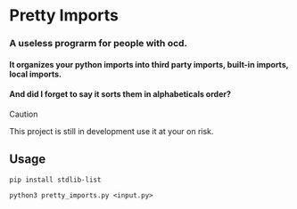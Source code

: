 # Pretty Imports
### A useless prograrm for people with ocd.

#### It organizes your python imports into third party imports, built-in imports, local imports.

#### And did I forget to say it sorts them in alphabeticals order?

> [!CAUTION]  
> This project is still in development use it at your on risk.

## Usage

``` pip install stdlib-list ```

``` python3 pretty_imports.py <input.py> ```
